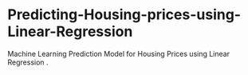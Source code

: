 # Predicting-Housing-prices-using-Linear-Regression
Machine Learning  Prediction Model for Housing Prices using Linear Regression .
